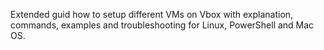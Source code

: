 Extended guid how to setup different VMs on Vbox with explanation, commands, examples and troubleshooting for Linux, PowerShell and Mac OS.